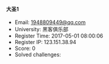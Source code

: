 #### 大圣1  

* Email: 1948809449@qq.com  
* University: 黑客俱乐部  
* Register Time: 2017-05-01 08:00:06  
* Register IP: 123.151.38.94  
* Score: 0  
* Solved challenges: 
